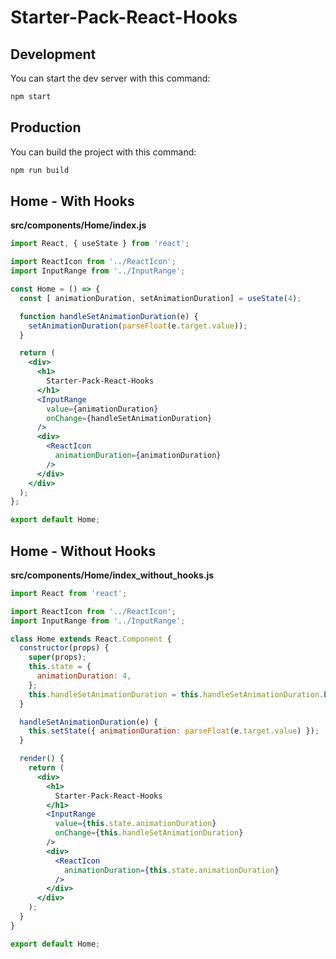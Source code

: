 # Starter-Pack-React-Hooks

## Development

You can start the dev server with this command:

```bash
npm start
```

## Production

You can build the project with this command:

```bash
npm run build
```

## Home - With Hooks

**src/components/Home/index.js**

```jsx
import React, { useState } from 'react';

import ReactIcon from '../ReactIcon';
import InputRange from '../InputRange';

const Home = () => {
  const [ animationDuration, setAnimationDuration] = useState(4);

  function handleSetAnimationDuration(e) {
    setAnimationDuration(parseFloat(e.target.value));
  }

  return (
    <div>
      <h1>
        Starter-Pack-React-Hooks
      </h1>
      <InputRange
        value={animationDuration}
        onChange={handleSetAnimationDuration}
      />
      <div>
        <ReactIcon
          animationDuration={animationDuration}
        />
      </div>
    </div>
  );
};

export default Home;

```

## Home - Without Hooks

**src/components/Home/index_without_hooks.js**

```jsx
import React from 'react';

import ReactIcon from '../ReactIcon';
import InputRange from '../InputRange';

class Home extends React.Component {
  constructor(props) {
    super(props);
    this.state = {
      animationDuration: 4,
    };
    this.handleSetAnimationDuration = this.handleSetAnimationDuration.bind(this);
  }

  handleSetAnimationDuration(e) {
    this.setState({ animationDuration: parseFloat(e.target.value) });
  }

  render() {
    return (
      <div>
        <h1>
          Starter-Pack-React-Hooks
        </h1>
        <InputRange
          value={this.state.animationDuration}
          onChange={this.handleSetAnimationDuration}
        />
        <div>
          <ReactIcon
            animationDuration={this.state.animationDuration}
          />
        </div>
      </div>
    );
  }
}

export default Home;

```
